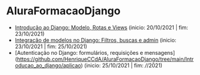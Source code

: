 # AluraFormacaoDjango

* [Introdução ao Django: Modelo, Rotas e Views](https://github.com/HenriqueCCdA/AluraFormacaoDjango/tree/main/Introducao_ao_django/aplicao) (inicio: 20/10/2021 | fim: 23/10/2021)
* [Integração de modelos no Django: Filtros, buscas e admin](https://github.com/HenriqueCCdA/AluraFormacaoDjango/tree/main/Introducao_ao_django/aplicao) (inicio: 23/10/2021 | fim: 25/10/2021)
* [Autenticação no Django: formulários, requisições e mensagens] (https://github.com/HenriqueCCdA/AluraFormacaoDjango/tree/main/Introducao_ao_django/aplicao) (inicio: 25/10/2021 | fim: */*/2021)
